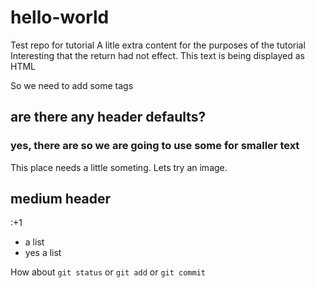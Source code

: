 # hello-world
Test repo for tutorial
A litle extra content for the purposes of the tutorial
Interesting that the <CR> return had not effect.  This text is being displayed as HTML
<P>
  So we need to add some tags
  <h2> are there any header defaults?</h2>
<P>
  <h3>yes, there are so we are going to use some for smaller text</h3>
<P>
  This place needs a little someting. Lets try an image.

## medium header
:+1
- a list
- yes a list

How about `git status` or `git add` or `git commit`
